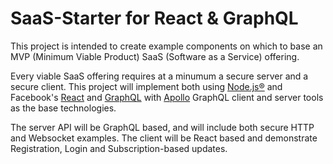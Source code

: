  # SaaS-Starter for React & GraphQL
This project is intended to create example components on which to base an MVP (Minimum Viable Product) SaaS (Software as a Service) offering.

Every viable SaaS offering requires at a minumum a secure server and a secure client. This project will implement both using [Node.js®](https://nodejs.org/en/about/) and Facebook's [React](https://reactjs.org/) and [GraphQL](http://graphql.org/) with [Apollo](https://www.apollographql.com/) GraphQL client and server tools as the base technologies.

The server API will be GraphQL based, and will include both secure HTTP and Websocket examples. The client will be React based and demonstrate Registration, Login and Subscription-based updates.
